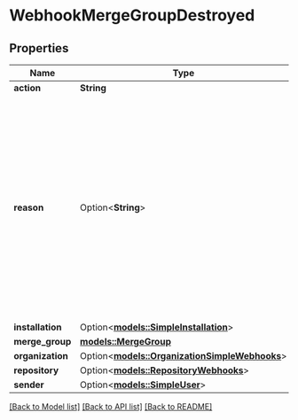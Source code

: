 # WebhookMergeGroupDestroyed

## Properties

Name | Type | Description | Notes
------------ | ------------- | ------------- | -------------
**action** | **String** |  | 
**reason** | Option<**String**> | Explains why the merge group is being destroyed. The group could have been merged, removed from the queue (dequeued), or invalidated by an earlier queue entry being dequeued (invalidated). | [optional]
**installation** | Option<[**models::SimpleInstallation**](simple-installation.md)> |  | [optional]
**merge_group** | [**models::MergeGroup**](merge-group.md) |  | 
**organization** | Option<[**models::OrganizationSimpleWebhooks**](organization-simple-webhooks.md)> |  | [optional]
**repository** | Option<[**models::RepositoryWebhooks**](repository-webhooks.md)> |  | [optional]
**sender** | Option<[**models::SimpleUser**](simple-user.md)> |  | [optional]

[[Back to Model list]](../README.md#documentation-for-models) [[Back to API list]](../README.md#documentation-for-api-endpoints) [[Back to README]](../README.md)


